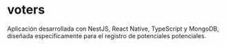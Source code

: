 # voters
Aplicación desarrollada con NestJS, React Native, TypeScript y MongoDB, diseñada específicamente para el registro de potenciales potenciales.

